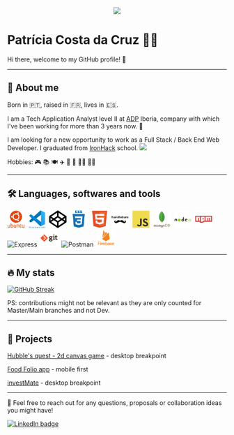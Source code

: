 <div align="center">
  <img src="https://media.giphy.com/media/v1.Y2lkPTc5MGI3NjExMjQyZGUwOWEwZjI2OGE3NTM2Yzk3YjBjZmU2YWYxMzhjMzUzOTNmZSZjdD1n/MYI6NK4JOGpOzOriEg/giphy.gif" width="500"/>
</div>

# Patrícia Costa da Cruz :woman_technologist: <img src="https://komarev.com/ghpvc/?username=patriciacostadacruz&style=flat-square&color=blue" alt=""/>

Hi there, welcome to my GitHub profile! :wave:

<hr>

## :space_invader: About me

Born in :portugal:, raised in :fr:, lives in :es:.

 I am a Tech Application Analyst level II at [ADP](https://www.adp.com/) Iberia, company with which I've been working for more than 3 years now. :telescope:
 
 I am looking for a new opportunity to work as a Full Stack / Back End Web Developer. I graduated from [IronHack](https://www.ironhack.com/en) school. <img src="https://media.giphy.com/media/WUlplcMpOCEmTGBtBW/giphy.gif" width="30">
 
 Hobbies: :video_game: :books: :plate_with_cutlery: :airplane: :ping_pong: :musical_note: :woman_technologist:	:weight_lifting_woman:
 
 <hr>
 
 ## :hammer_and_wrench: Languages, softwares and tools
 
 <img src="https://github.com/devicons/devicon/blob/master/icons/ubuntu/ubuntu-plain-wordmark.svg" title="Ubuntu" alt="Ubuntu" width="40" height="40"/>&nbsp;
 <img src="https://github.com/devicons/devicon/blob/master/icons/vscode/vscode-original-wordmark.svg" title="VSCode" alt="VSCode" width="40" height="40"/>&nbsp;
 <img src="https://github.com/devicons/devicon/blob/master/icons/codepen/codepen-plain.svg" title="Codepen" alt="Codepen" width="40" height="40"/>&nbsp;
 <img src="https://github.com/devicons/devicon/blob/master/icons/css3/css3-plain-wordmark.svg"  title="CSS3" alt="CSS" width="40" height="40"/>&nbsp;
 <img src="https://github.com/devicons/devicon/blob/master/icons/html5/html5-original.svg" title="HTML5" alt="HTML" width="40" height="40"/>&nbsp;
 <img src="https://github.com/devicons/devicon/blob/master/icons/handlebars/handlebars-original-wordmark.svg" title="HBS" alt="HBS" width="40" height="40"/>&nbsp;
 <img src="https://github.com/devicons/devicon/blob/master/icons/javascript/javascript-original.svg" title="JavaScript" alt="JavaScript" width="40" height="40"/>&nbsp;
 <img src="https://github.com/devicons/devicon/blob/master/icons/mongodb/mongodb-original-wordmark.svg" title="Mongo" alt="Mongo" width="40" height="40"/>&nbsp;
 <img src="https://github.com/devicons/devicon/blob/master/icons/nodejs/nodejs-original-wordmark.svg" title="NodeJS" alt="NodeJS" width="40" height="40"/>&nbsp;
 <img src="https://github.com/devicons/devicon/blob/master/icons/npm/npm-original-wordmark.svg" title="NPM" alt="NPM" width="40" height="40"/>&nbsp;
 <img src="https://e7.pngegg.com/pngimages/247/558/png-clipart-node-js-javascript-express-js-npm-react-github-angle-text.png" title="Express" alt="Express" width="40" height="40"/>&nbsp;
 <img src="https://github.com/devicons/devicon/blob/master/icons/git/git-original-wordmark.svg" title="Git" alt="Git" width="40" height="40"/>&nbsp;
 <img src="https://www.svgrepo.com/download/354202/postman-icon.svg" title="Postman" alt="Postman" width="40" height="40"/>&nbsp;
 <img src="https://github.com/devicons/devicon/blob/master/icons/firebase/firebase-plain-wordmark.svg" title="Firebase" alt="Firebase" width="40" height="40"/>&nbsp;
 
 <hr>
 
 ## :fire: My stats
 
 [![GitHub Streak](https://github-readme-streak-stats.herokuapp.com?user=patriciacostadacruz&theme=highcontrast&hide_border=true&border_radius=10)](https://git.io/streak-stats)

PS: contributions might not be relevant as they are only counted for Master/Main branches and not Dev.

 <hr>
 
 ## :eyes: Projects
 
  [Hubble's quest - 2d canvas game](https://patriciacostadacruz.github.io/Hubble-s-quest/) - desktop breakpoint 
  
  [Food Folio app](https://food-folio-app.fly.dev/) - mobile first

  [investMate](https://investmate-pro.netlify.app/) - desktop breakpoint 
  
  <hr>
  
  :speech_balloon: Feel free to reach out for any questions, proposals or collaboration ideas you might have!
  
  <a href="https://www.linkedin.com/in/patricia-costa-da-cruz"><img src="https://img.shields.io/badge/LinkedIn-blue?logo=linkedin&logoColor=white&style=for-the-badge" alt="LinkedIn badge"/></a>

